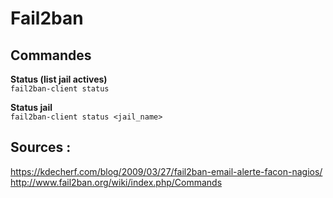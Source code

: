 # Fail2ban  

## Commandes
**Status (list jail actives)**  
`fail2ban-client status`

**Status jail**  
`fail2ban-client status <jail_name>`


## Sources :  
https://kdecherf.com/blog/2009/03/27/fail2ban-email-alerte-facon-nagios/
http://www.fail2ban.org/wiki/index.php/Commands
